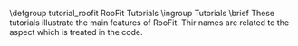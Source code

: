 \defgroup tutorial_roofit RooFit Tutorials
\ingroup Tutorials
\brief These tutorials illustrate the main features of RooFit. Thir names are related to the aspect which is treated in the code.
